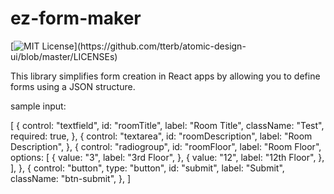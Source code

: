 
# ez-form-maker

[![MIT License](https://img.shields.io/apm/l/atomic-design-ui.svg?)](https://github.com/tterb/atomic-design-ui/blob/master/LICENSEs)


This library simplifies form creation in React apps by allowing you to define forms using a JSON structure.


sample input:

[
  {
    control: "textfield",
    id: "roomTitle",
    label: "Room Title",
    className: "Test",
    required: true,
  },
  {
    control: "textarea",
    id: "roomDescription",
    label: "Room Description",
  },
  {
    control: "radiogroup",
    id: "roomFloor",
    label: "Room Floor",
    options: [
      {
        value: "3",
        label: "3rd Floor",
      },
      {
        value: "12",
        label: "12th Floor",
      },
    ],
  },
  {
    control: "button",
    type: "button",
    id: "submit",
    label: "Submit",
    className: "btn-submit",
  },
]